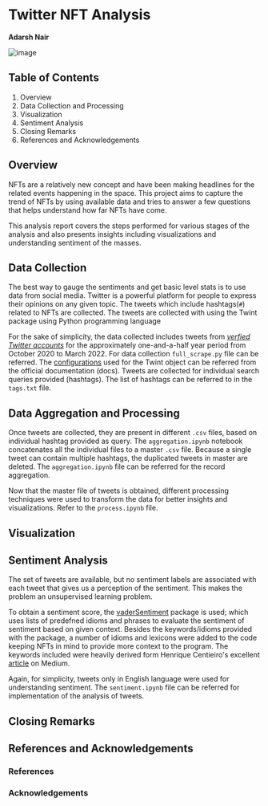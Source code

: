 # Twitter NFT Analysis
**Adarsh Nair**

![image](https://user-images.githubusercontent.com/51357266/160265904-9abf64c4-c185-4ebc-b09a-4a730009d138.png)

## Table of Contents
1) Overview
2) Data Collection and Processing
3) Visualization
4) Sentiment Analysis
5) Closing Remarks
6) References and Acknowledgements

## Overview
  NFTs are a relatively new concept and have been making headlines for the related events happening in the space. This project aims to capture the trend of NFTs by using available data and tries to answer a few questions that helps understand how far NFTs have come. 
  
  This analysis report covers the steps performed for various stages of the analysis and also presents insights including visualizations and understanding sentiment of the masses.

## Data Collection
  The best way to gauge the sentiments and get basic level stats is to use data from social media. Twitter is a powerful platform for people to express their opinions on any given topic. The tweets which include hashtags(`#`) related to NFTs are collected. The tweets are collected with using the Twint package using Python programming language 
  
  For the sake of simplicity, the data collected includes tweets from _[verfied Twitter accounts](https://help.twitter.com/en/managing-your-account/twitter-verified-accounts)_ for the approximately one-and-a-half year period from October 2020 to March 2022. For data collection `full_scrape.py` file can be referred. The [configurations](https://github.com/twintproject/twint/wiki/Configuration) used for the Twint object can be referred from the official documentation (docs). 
  Tweets are collected for individual search queries provided (hashtags). The list of hashtags can be referred to in the `tags.txt` file.
  
## Data Aggregation and Processing
  Once tweets are collected, they are present in different `.csv` files, based on individual hashtag provided as query. The `aggregation.ipynb` notebook concatenates all the individual files to a master `.csv` file. Because a single tweet can contain multiple hashtags, the duplicated tweets in master are deleted. The `aggregation.ipynb` file can be referred for the record aggregation.
  
  Now that the master file of tweets is obtained, different processing techniques were used to transform the data for better insights and visualizations. Refer to the  `process.ipynb` file.
  
## Visualization

## Sentiment Analysis 
  The set of tweets are available, but no sentiment labels are associated with each tweet that gives us a perception of the sentiment. This makes the problem an unsupervised learning problem.   
  
  To obtain a sentiment score, the [vaderSentiment](https://github.com/cjhutto/vaderSentiment) package is used; which uses lists of predefned idioms and phrases to evaluate the sentiment of sentiment based on given context. Besides the keywords/idioms provided with the package, a number of idioms and lexicons were added to the code keeping NFTs in mind to provide more context to the program. The keywords included were heavily derived form Henrique Centieiro's excellent [article]((https://medium.datadriveninvestor.com/79-nft-crypto-words-you-need-to-know-the-crypto-nft-slang-dictionary-adcc39ad846b)) on Medium.  
  
  Again, for simplicity, tweets only in English language were used for understanding sentiment. The `sentiment.ipynb` file can be referred for implementation of the analysis of tweets. 
  
## Closing Remarks


## References and Acknowledgements

### References


### Acknowledgements
  
  
  
  

  

